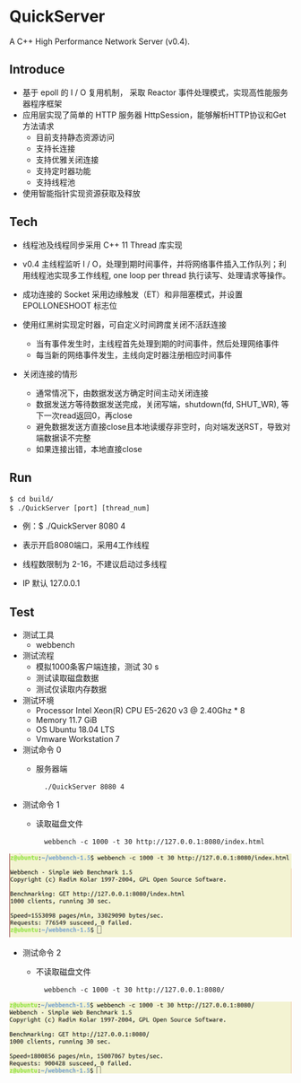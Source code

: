 # QuickServer
A C++ High Performance Network Server (v0.4).

## Introduce
 * 基于 epoll 的 I / O 复用机制， 采取 Reactor 事件处理模式，实现高性能服务器程序框架
 * 应用层实现了简单的 HTTP 服务器 HttpSession，能够解析HTTP协议和Get方法请求
 	* 目前支持静态资源访问
	* 支持长连接
	* 支持优雅关闭连接
	* 支持定时器功能
	* 支持线程池
 * 使用智能指针实现资源获取及释放
	

## Tech
 * 线程池及线程同步采用 C++ 11 Thread 库实现

 * v0.4 主线程监听 I / O，处理到期时间事件，并将网络事件插入工作队列；利用线程池实现多工作线程, one loop per thread 执行读写、处理请求等操作。

 * 成功连接的 Socket 采用边缘触发（ET）和非阻塞模式，并设置 EPOLLONESHOOT 标志位
 
 * 使用红黑树实现定时器，可自定义时间跨度关闭不活跃连接
   * 当有事件发生时，主线程首先处理到期的时间事件，然后处理网络事件
   * 每当新的网络事件发生，主线向定时器注册相应时间事件

 * 关闭连接的情形
   * 通常情况下，由数据发送方确定时间主动关闭连接
   * 数据发送方等待数据发送完成，关闭写端，shutdown(fd, SHUT_WR), 等下一次read返回0，再close
   * 避免数据发送方直接close且本地读缓存非空时，向对端发送RST，导致对端数据读不完整
   * 如果连接出错，本地直接close

## Run  
	$ cd build/
	$ ./QuickServer [port] [thread_num]
	  
	  
  * 例：$ ./QuickServer 8080 4 
  
  * 表示开启8080端口，采用4工作线程
  
  * 线程数限制为 2-16，不建议启动过多线程
  
  * IP 默认 127.0.0.1

## Test
* 测试工具  
	* webbench
* 测试流程
	* 模拟1000条客户端连接，测试 30 s
	* 测试读取磁盘数据
	* 测试仅读取内存数据
* 测试环境
	* Processor Intel Xeon(R) CPU E5-2620 v3 @ 2.40Ghz * 8
	* Memory 11.7 GiB
	* OS Ubuntu 18.04 LTS
	* Vmware Workstation 7
* 测试命令 0  
	* 服务器端	 

			./QuickServer 8080 4 
* 测试命令 1
	* 读取磁盘文件

			webbench -c 1000 -t 30 http://127.0.0.1:8080/index.html

![IO-affected](https://github.com/Heathcliff4689/QuickServer/blob/v0.3/test/IO_imfe.png)
* 测试命令 2
	* 不读取磁盘文件

			webbench -c 1000 -t 30 http://127.0.0.1:8080/

![Non-IO impacted](https://github.com/Heathcliff4689/QuickServer/blob/v0.3/test/NON-IO_imfe.png)



	

